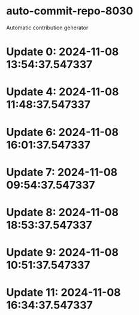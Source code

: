 # auto-commit-repo-8030

Automatic contribution generator

# Update 0: 2024-11-08 13:54:37.547337

# Update 4: 2024-11-08 11:48:37.547337

# Update 6: 2024-11-08 16:01:37.547337

# Update 7: 2024-11-08 09:54:37.547337

# Update 8: 2024-11-08 18:53:37.547337

# Update 9: 2024-11-08 10:51:37.547337

# Update 11: 2024-11-08 16:34:37.547337
